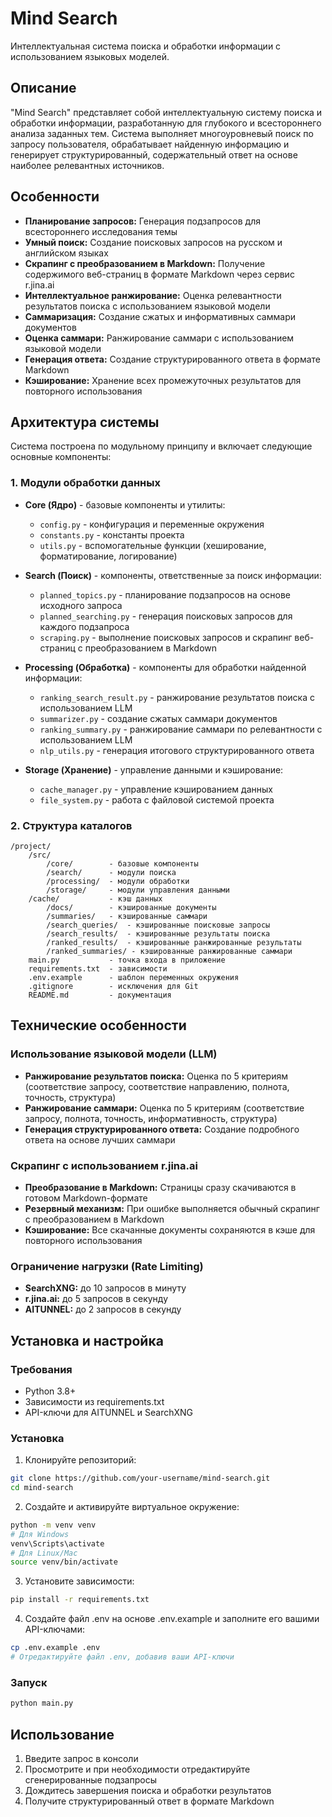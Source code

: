 # Mind Search

Интеллектуальная система поиска и обработки информации с использованием языковых моделей.

## Описание

"Mind Search" представляет собой интеллектуальную систему поиска и обработки информации, разработанную для глубокого и всестороннего анализа заданных тем. Система выполняет многоуровневый поиск по запросу пользователя, обрабатывает найденную информацию и генерирует структурированный, содержательный ответ на основе наиболее релевантных источников.

## Особенности

- **Планирование запросов:** Генерация подзапросов для всестороннего исследования темы
- **Умный поиск:** Создание поисковых запросов на русском и английском языках
- **Скрапинг с преобразованием в Markdown:** Получение содержимого веб-страниц в формате Markdown через сервис r.jina.ai
- **Интеллектуальное ранжирование:** Оценка релевантности результатов поиска с использованием языковой модели
- **Саммаризация:** Создание сжатых и информативных саммари документов
- **Оценка саммари:** Ранжирование саммари с использованием языковой модели
- **Генерация ответа:** Создание структурированного ответа в формате Markdown
- **Кэширование:** Хранение всех промежуточных результатов для повторного использования

## Архитектура системы

Система построена по модульному принципу и включает следующие основные компоненты:

### 1. Модули обработки данных

- **Core (Ядро)** - базовые компоненты и утилиты:
  - `config.py` - конфигурация и переменные окружения
  - `constants.py` - константы проекта
  - `utils.py` - вспомогательные функции (хеширование, форматирование, логирование)

- **Search (Поиск)** - компоненты, ответственные за поиск информации:
  - `planned_topics.py` - планирование подзапросов на основе исходного запроса
  - `planned_searching.py` - генерация поисковых запросов для каждого подзапроса
  - `scraping.py` - выполнение поисковых запросов и скрапинг веб-страниц с преобразованием в Markdown

- **Processing (Обработка)** - компоненты для обработки найденной информации:
  - `ranking_search_result.py` - ранжирование результатов поиска с использованием LLM
  - `summarizer.py` - создание сжатых саммари документов
  - `ranking_summary.py` - ранжирование саммари по релевантности с использованием LLM
  - `nlp_utils.py` - генерация итогового структурированного ответа

- **Storage (Хранение)** - управление данными и кэширование:
  - `cache_manager.py` - управление кэшированием данных
  - `file_system.py` - работа с файловой системой проекта

### 2. Структура каталогов

```
/project/
    /src/
        /core/        - базовые компоненты
        /search/      - модули поиска
        /processing/  - модули обработки
        /storage/     - модули управления данными
    /cache/           - кэш данных
        /docs/        - кэшированные документы
        /summaries/   - кэшированные саммари
        /search_queries/  - кэшированные поисковые запросы
        /search_results/  - кэшированные результаты поиска
        /ranked_results/  - кэшированные ранжированные результаты
        /ranked_summaries/ - кэшированные ранжированные саммари
    main.py           - точка входа в приложение
    requirements.txt  - зависимости
    .env.example      - шаблон переменных окружения
    .gitignore        - исключения для Git
    README.md         - документация
```

## Технические особенности

### Использование языковой модели (LLM)

- **Ранжирование результатов поиска:** Оценка по 5 критериям (соответствие запросу, соответствие направлению, полнота, точность, структура)
- **Ранжирование саммари:** Оценка по 5 критериям (соответствие запросу, полнота, точность, информативность, структура)
- **Генерация структурированного ответа:** Создание подробного ответа на основе лучших саммари

### Скрапинг с использованием r.jina.ai

- **Преобразование в Markdown:** Страницы сразу скачиваются в готовом Markdown-формате
- **Резервный механизм:** При ошибке выполняется обычный скрапинг с преобразованием в Markdown
- **Кэширование:** Все скачанные документы сохраняются в кэше для повторного использования

### Ограничение нагрузки (Rate Limiting)

- **SearchXNG:** до 10 запросов в минуту
- **r.jina.ai:** до 5 запросов в секунду
- **AITUNNEL:** до 2 запросов в секунду

## Установка и настройка

### Требования

- Python 3.8+
- Зависимости из requirements.txt
- API-ключи для AITUNNEL и SearchXNG

### Установка

1. Клонируйте репозиторий:
```bash
git clone https://github.com/your-username/mind-search.git
cd mind-search
```

2. Создайте и активируйте виртуальное окружение:
```bash
python -m venv venv
# Для Windows
venv\Scripts\activate
# Для Linux/Mac
source venv/bin/activate
```

3. Установите зависимости:
```bash
pip install -r requirements.txt
```

4. Создайте файл .env на основе .env.example и заполните его вашими API-ключами:
```bash
cp .env.example .env
# Отредактируйте файл .env, добавив ваши API-ключи
```

### Запуск

```bash
python main.py
```

## Использование

1. Введите запрос в консоли
2. Просмотрите и при необходимости отредактируйте сгенерированные подзапросы
3. Дождитесь завершения поиска и обработки результатов
4. Получите структурированный ответ в формате Markdown

